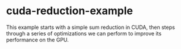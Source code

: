 # cuda-reduction-example
This example starts with a simple sum reduction in CUDA, then steps through a series of optimizations we can perform to improve its performance on the GPU.
